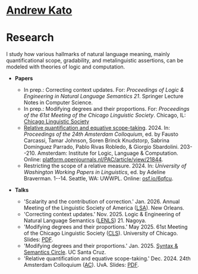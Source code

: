 # [Andrew Kato](https://andrewmkato.github.io)

# Research

I study how various hallmarks of natural language meaning, mainly quantificational scope, gradability, and metalinguistic assertions, can be modeled with theories of logic and computation. 

* **Papers**
  * In prep.: Correcting context updates. For: *Proceedings of Logic & Engineering in Natural Language Semantics 21*. Springer Lecture Notes in Computer Science.
  * In prep.: Modifying degrees and their proportions. For: *Proceedings of the 61st Meeting of the Chicago Linguistic Society*. Chicago, IL: [Chicago Linguistic Society](https://www.chicagolinguisticsociety.com)
  * [Relative quantification and equative scope-taking](/papers/Kato2024-AC24.pdf). 2024. In: *Proceedings of the 24th Amsterdam Colloquium*, ed. by Fausto Carcassi, Tamar Johnson, Soren Brinck Knudstorp, Sabrina Domínguez Parrado, Pablo Rivas Robledo, & Giorgio Sbardolini. 203--210. Amsterdam: Institute for Logic, Language & Computation. Online: [platform.openjournals.nl/PAC/article/view/21844](https://platform.openjournals.nl/PAC/article/view/21844).
  * Restricting the scope of a relative measure. 2024. In: *University of Washington Working Papers in Linguistics*, ed. by Adeline Braverman. 1--14. Seattle, WA: UWWPL. Online: [osf.io/6qfcu](https://osf.io/6qfcu).

* **Talks**
  * 'Scalarity and the contribution of correction.' Jan. 2026. Annual Meeting of the Linguistic Society of America ([LSA](https://www.lsadc.org/lsa-annual-meeting)). New Orleans.
  * 'Correcting context updates.' Nov. 2025. Logic & Engineering of Natural Language Semantics ([LENLS](https://lenls.github.io/lenls21/)) 21. Nagoya.
  * 'Modifying degrees and their proportions.' May 2025. 61st Meeting of the Chicago Linguistic Society ([CLS](https://www.chicagolinguisticsociety.com)). University of Chicago. Slides: [PDF](/papers/pres-Kato2025-CLS61.pdf).
  * 'Modifying degrees and their proportions.' Jan. 2025. [Syntax & Semantics Circle](https://babel.ucsc.edu/~s-circle/winter2025.html). UC Santa Cruz.
  * 'Relative quantification and equative scope-taking.' Dec. 2024. 24th Amsterdam Colloquium ([AC](https://events.illc.uva.nl/AC/AC2024/Conference/)). UvA. Slides: [PDF](/papers/pres-Kato2024-AC24.pdf).